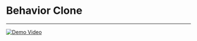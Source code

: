 # Behavior Clone
---
[![Demo Video](https://img.youtube.com/vi/tN1V2ZaU-x4/0.jpg)](https://www.youtube.com/watch?v=tN1V2ZaU-x4)